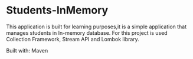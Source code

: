 # Students-InMemory

This application is built for learning purposes,it is a simple application that manages students in In-memory database. For this project is used Collection Framework, Stream API and Lombok library.


Built with:
Maven 
